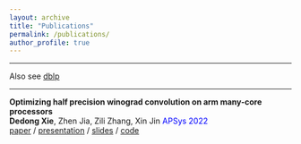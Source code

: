 ```yaml
---
layout: archive
title: "Publications"
permalink: /publications/
author_profile: true
---
```


<script async defer src="https://buttons.github.io/buttons.js"></script>

---
Also see [dblp](https://dblp.org/pid/328/0339.html)  

---
**Optimizing half precision winograd convolution on arm many-core
processors**  
**Dedong Xie**, Zhen Jia, Zili Zhang, Xin Jin
<span style="color:blue">APSys 2022</span>  
[paper](https://dl.acm.org/doi/10.1145/3546591.3547529)
/ [presentation](https://drive.google.com/file/d/1ORxEp1757ryRkBKi0_n2Xf5hA5iQAEOQ/view)
/ [slides](https://docs.google.com/presentation/d/1ibfGc3yWNl4SP4UOipCfzmaHFQHd5lpF/edit#slide=id.p1)
/ [code](https://github.com/ddxxdd-code/nd_winograd_arm_neon)


